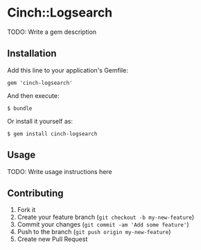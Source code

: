 # Cinch::Logsearch

TODO: Write a gem description

## Installation

Add this line to your application's Gemfile:

    gem 'cinch-logsearch'

And then execute:

    $ bundle

Or install it yourself as:

    $ gem install cinch-logsearch

## Usage

TODO: Write usage instructions here

## Contributing

1. Fork it
2. Create your feature branch (`git checkout -b my-new-feature`)
3. Commit your changes (`git commit -am 'Add some feature'`)
4. Push to the branch (`git push origin my-new-feature`)
5. Create new Pull Request
